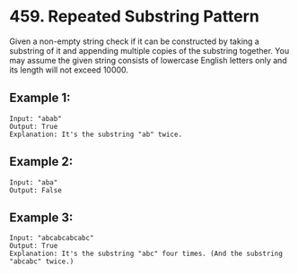 # 459. Repeated Substring Pattern

Given a non-empty string check if it can be constructed by taking a substring of it and appending multiple copies of the substring together. You may assume the given string consists of lowercase English letters only and its length will not exceed 10000.

## Example 1:

```
Input: "abab"
Output: True
Explanation: It's the substring "ab" twice.
```

## Example 2:

```
Input: "aba"
Output: False
```

## Example 3:

```
Input: "abcabcabcabc"
Output: True
Explanation: It's the substring "abc" four times. (And the substring "abcabc" twice.)
```